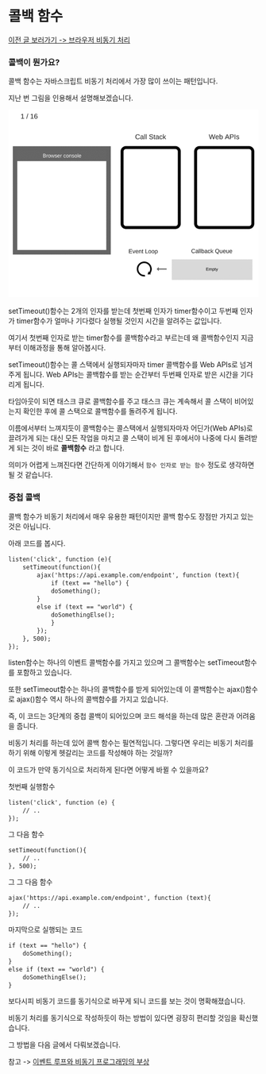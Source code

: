 # 콜백 함수

[이전 글 보러가기 -> 브라우저 비동기 처리](./Asynchronous.md)

### 콜백이 뭔가요?

콜백 함수는 자바스크립트 비동기 처리에서 가장 많이 쓰이는 패턴입니다.<br>

지난 번 그림을 인용해서 설명해보겠습니다.<br>

![Frontend 05](../../../Image/frontend-05.gif)

setTimeout()함수는 2개의 인자를 받는데 첫번째 인자가 timer함수이고 두번째 인자가 timer함수가 얼마나 기다렸다 실행될 것인지 시간을 알려주는 값입니다.<br>

여기서 첫번째 인자로 받는 timer함수를 콜백함수라고 부르는데 왜 콜백함수인지 지금부터 이해과정을 통해 알아봅시다.<br>

setTimeout()함수는 콜 스택에서 실행되자마자 timer 콜백함수를 Web APIs로 넘겨주게 됩니다. Web APIs는 콜백함수를 받는 순간부터 두번째 인자로 받은 시간을 기다리게 됩니다.<br>

타임아웃이 되면 태스크 큐로 콜백함수를 주고 태스크 큐는 계속해서 콜 스택이 비어있는지 확인한 후에 콜 스택으로 콜백함수를 돌려주게 됩니다.<br>

이름에서부터 느껴지듯이 콜백함수는 콜스택에서 실행되자마자 어딘가(Web APIs)로 끌려가게 되는 대신 모든 작업을 마치고 콜 스택이 비게 된 후에서야 나중에 다시 돌려받게 되는 것이 바로 **콜백함수** 라고 합니다.<br>

의미가 어렵게 느껴진다면 간단하게 이야기해서 `함수 인자로 받는 함수` 정도로 생각하면 될 것 같습니다.<br>

### 중첩 콜백

콜백 함수가 비동기 처리에서 매우 유용한 패턴이지만 콜백 함수도 장점만 가지고 있는 것은 아닙니다.<br>

아래 코드를 봅시다.<br>

```
listen('click', function (e){
    setTimeout(function(){
        ajax('https://api.example.com/endpoint', function (text){
            if (text == "hello") {
	        doSomething();
	    }
	    else if (text == "world") {
	        doSomethingElse();
            }
        });
    }, 500);
});
```

listen함수는 하나의 이벤트 콜백함수를 가지고 있으며 그 콜백함수는 setTimeout함수를 포함하고 있습니다.<br>

또한 setTimeout함수는 하나의 콜백함수를 받게 되어있는데 이 콜백함수는 ajax()함수로 ajax()함수 역시 하나의 콜백함수를 가지고 있습니다.<br>

즉, 이 코드는 3단계의 중첩 콜백이 되어있으며 코드 해석을 하는데 많은 혼란과 어려움을 줍니다.<br>

비동기 처리를 하는데 있어 콜백 함수는 필연적입니다. 그렇다면 우리는 비동기 처리를 하기 위해 이렇게 헷갈리는 코드를 작성해야 하는 것일까?<br>

이 코드가 만약 동기식으로 처리하게 된다면 어떻게 바뀔 수 있을까요?<br>

첫번째 실행함수<br>

```
listen('click', function (e) {
	// ..
});
```

그 다음 함수<br>

```
setTimeout(function(){
    // ..
}, 500);
```

그 그 다음 함수<br>

```
ajax('https://api.example.com/endpoint', function (text){
    // ..
});
```

마지막으로 실행되는 코드<br>

```
if (text == "hello") {
    doSomething();
}
else if (text == "world") {
    doSomethingElse();
}
```

보다시피 비동기 코드를 동기식으로 바꾸게 되니 코드를 보는 것이 명확해졌습니다.<br>

비동기 처리를 동기식으로 작성하듯이 하는 방법이 있다면 굉장히 편리할 것임을 확신했습니다.<br>

그 방법을 다음 글에서 다뤄보겠습니다.<br>

참고 -> [이벤트 루프와 비동기 프로그래밍의 부상](https://engineering.huiseoul.com/%EC%9E%90%EB%B0%94%EC%8A%A4%ED%81%AC%EB%A6%BD%ED%8A%B8%EB%8A%94-%EC%96%B4%EB%96%BB%EA%B2%8C-%EC%9E%91%EB%8F%99%ED%95%98%EB%8A%94%EA%B0%80-%EC%9D%B4%EB%B2%A4%ED%8A%B8-%EB%A3%A8%ED%94%84%EC%99%80-%EB%B9%84%EB%8F%99%EA%B8%B0-%ED%94%84%EB%A1%9C%EA%B7%B8%EB%9E%98%EB%B0%8D%EC%9D%98-%EB%B6%80%EC%83%81-async-await%EC%9D%84-%EC%9D%B4%EC%9A%A9%ED%95%9C-%EC%BD%94%EB%94%A9-%ED%8C%81-%EB%8B%A4%EC%84%AF-%EA%B0%80%EC%A7%80-df65ffb4e7e)<br>

